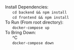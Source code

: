 Install Dependencies: <br /> 
&nbsp;&nbsp;&nbsp;&nbsp;&nbsp;&nbsp;`cd backend && npm install` <br /> 
&nbsp;&nbsp;&nbsp;&nbsp;&nbsp;&nbsp;`cd frontend && npm install` <br />
To Run (From root directory): <br />
&nbsp;&nbsp;&nbsp;&nbsp;&nbsp;&nbsp;`docker-compose up` <br />
To Bring Down: <br />
&nbsp;&nbsp;&nbsp;&nbsp;&nbsp;&nbsp;^C <br />
&nbsp;&nbsp;&nbsp;&nbsp;&nbsp;&nbsp;`docker-compose down` <br />
